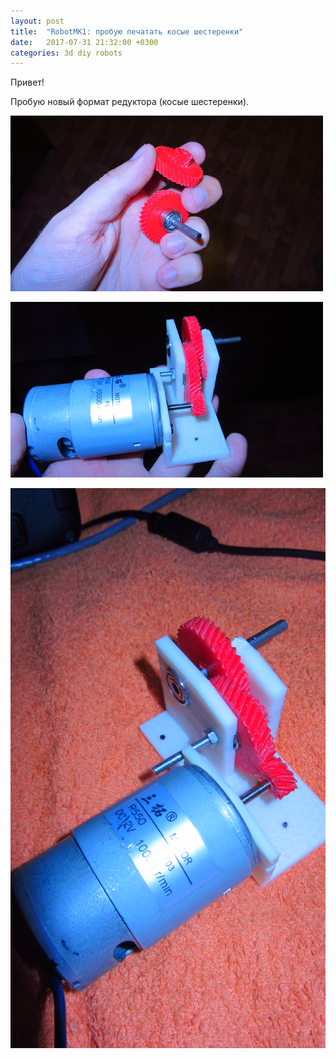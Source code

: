 ```yaml
---
layout: post
title:  "RobotMK1: пробую печатать косые шестеренки"
date:   2017-07-31 21:32:00 +0300
categories: 3d diy robots
---
```

Привет!

Пробую новый формат редуктора (косые шестеренки).

![Шестеренки](/images/gearbox1.jpg)

![Редуктор целиком](/images/gearbox2.jpg)

![Редуктор сбоку](/images/gearbox3.jpg)

